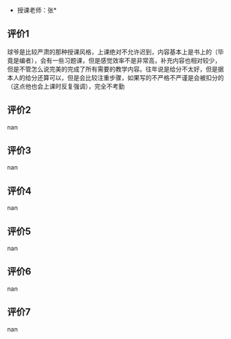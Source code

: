 - 授课老师：张* 

## 评价1

球爷是比较严肃的那种授课风格，上课绝对不允许迟到，内容基本上是书上的（毕竟是编者），会有一些习题课，但是感觉效率不是非常高，补充内容也相对较少，但是不管怎么说完美的完成了所有需要的教学内容。往年说是给分不太好，但是据本人的给分还算可以，但是会比较注重步骤，如果写的不严格不严谨是会被扣分的（这点他也会上课时反复强调），完全不考勤
## 评价2

nan
## 评价3

nan
## 评价4

nan
## 评价5

nan
## 评价6

nan
## 评价7

nan
